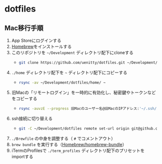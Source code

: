 # dotfiles

## Mac移行手順

1. App Storeにログインする
1. [Homebrew](https://github.com/Homebrew/brew)をインストールする
1. このリポジトリを `~/Development` ディレクトリ配下にcloneする
    - ```sh
      git clone https://github.com/uenitty/dotfiles.git ~/Development/dotfiles
      ```
1. `./home` ディレクトリ配下を `~` ディレクトリ配下にコピーする
    - ```sh
      rsync -av ~/Development/dotfiles/home/ ~
      ```
1. 旧Macの「リモートログイン」を一時的に有効化し、秘密鍵やトークンなどをコピーする
    - ```sh
      rsync -auvzE --progress 旧Macのユーザー名@旧MacのIPアドレス:'~/.ssh/id_*' ~/.ssh
      ```
1. ssh接続に切り替える
    - ```sh
      git -C ~/Development/dotfiles remote set-url origin git@github.com:uenitty/dotfiles.git
      ```
1. `./Brewfile` の中身を調整する（ `#` でコメントアウト）
1. `brew bundle` を実行する（[Homebrew/homebrew-bundle](https://github.com/Homebrew/homebrew-bundle)）
1. iTermのProfilesで `./term_profiles` ディレクトリ配下のプリセットをimportする
